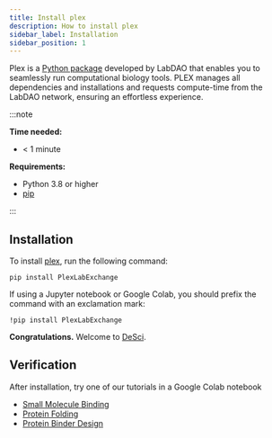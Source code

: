```yaml
---
title: Install plex
description: How to install plex
sidebar_label: Installation
sidebar_position: 1
---
```


Plex is a [Python package](https://pypi.org/project/PlexLabExchange/) developed by LabDAO that enables you to seamlessly run computational biology tools. PLEX manages all dependencies and installations and requests compute-time from the LabDAO network, ensuring an effortless experience.

:::note

**Time needed:**
- < 1 minute

**Requirements:**
- Python 3.8 or higher
- [pip](https://pip.pypa.io/en/stable/installation/)

:::

## Installation

To install [plex](https://pypi.org/project/PlexLabExchange/), run the following command:

```
pip install PlexLabExchange
```

If using a Jupyter notebook or Google Colab, you should prefix the command with an exclamation mark:

```
!pip install PlexLabExchange
```

**Congratulations.** Welcome to [DeSci](https://ethereum.org/en/desci/).

## Verification

After installation, try one of our tutorials in a Google Colab notebook

- [Small Molecule Binding](https://colab.research.google.com/drive/15nZrm5k9fMdAHfzpR1g_8TPIz9qgRoys?usp=sharing)
- [Protein Folding](https://colab.research.google.com/drive/1312M2VOx_YpTFgy60ZYChgR9h3a7aorr?usp=sharing)
- [Protein Binder Design](https://colab.research.google.com/drive/1P2girLxbX5W0f2cXBYXluj_WvOMivHpw?usp=sharing)
